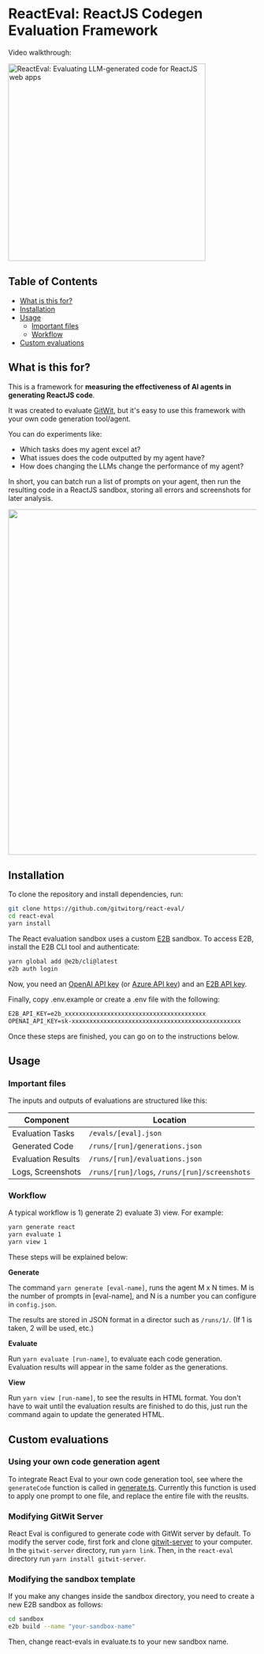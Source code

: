 # ReactEval: ReactJS Codegen Evaluation Framework

Video walkthrough:

<a href="https://www.youtube.com/watch?v=tMVqY0igi6Q" target="_blank">
  <img src="https://github.com/gitwitorg/react-eval/assets/33395784/e712d7df-2fb5-469f-bed0-c505026bd8bf" width="400" alt="ReactEval: Evaluating LLM-generated code for ReactJS web apps">
</a>

## Table of Contents

- [What is this for?](#what-is-this-for)
- [Installation](#installation)
- [Usage](#usage)
  - [Important files](#important-files)
  - [Workflow](#workflow)
- [Custom evaluations](#custom-evaluations)

## What is this for?

This is a framework for **measuring the effectiveness of AI agents in generating ReactJS code**.

It was created to evaluate [GitWit](https://github.com/gitwitorg/gitwit-server), but it's easy to use this framework with your own code generation tool/agent.

You can do experiments like:
- Which tasks does my agent excel at?
- What issues does the code outputted by my agent have?
- How does changing the LLMs change the performance of my agent?

In short, you can batch run a list of prompts on your agent, then run the resulting code in a ReactJS sandbox, storing all errors and screenshots for later analysis.

<img src="https://github.com/gitwitorg/react-eval/assets/33395784/8790e161-ef51-4e3e-8fee-c523d40b9688" align="center" width="700" />

## Installation

To clone the repository and install dependencies, run:

```bash
git clone https://github.com/gitwitorg/react-eval/
cd react-eval
yarn install
```

The React evaluation sandbox uses a custom [E2B](https://e2b.dev/) sandbox. To access E2B, install the E2B CLI tool and authenticate:

```bash
yarn global add @e2b/cli@latest
e2b auth login
```

Now, you need an [OpenAI API key](https://platform.openai.com/api-keys) (or [Azure API key](https://oai.azure.com/portal)) and an [E2B API key](https://e2b.dev/docs/getting-started/api-key).

Finally, copy .env.example or create a .env file with the following:

```txt
E2B_API_KEY=e2b_xxxxxxxxxxxxxxxxxxxxxxxxxxxxxxxxxxxxxxxx
OPENAI_API_KEY=sk-xxxxxxxxxxxxxxxxxxxxxxxxxxxxxxxxxxxxxxxxxxxxxxxx
```

Once these steps are finished, you can go on to the instructions below.

## Usage

### Important files

The inputs and outputs of evaluations are structured like this:

| Component                  | Location                                         |
|----------------------------|--------------------------------------------------|
| Evaluation Tasks           | `/evals/[eval].json`                             |
| Generated Code             | `/runs/[run]/generations.json`                   |
| Evaluation Results         | `/runs/[run]/evaluations.json`                   |
| Logs, Screenshots          | `/runs/[run]/logs`, `/runs/[run]/screenshots`    |

### Workflow

A typical workflow is 1) generate 2) evaluate 3) view. For example:

```bash
yarn generate react
yarn evaluate 1
yarn view 1
```

These steps will be explained below:

**Generate**

The command `yarn generate [eval-name]`, runs the agent M x N times. M is the number of prompts in [eval-name], and N is a number you can configure in `config.json`.

The results are stored in JSON format in a director such as `/runs/1/`. (If 1 is taken, 2 will be used, etc.)

**Evaluate**

Run `yarn evaluate [run-name]`, to evaluate each code generation. Evaluation results will appear in the same folder as the generations.

**View**

Run `yarn view [run-name]`, to see the results in HTML format. You don't have to wait until the evaluation results are finished to do this, just run the command again to update the generated HTML.

## Custom evaluations

### Using your own code generation agent

To integrate React Eval to your own code generation tool, see where the `generateCode` function is called in [generate.ts](https://github.com/gitwitorg/react-eval/blob/main/generate.ts#L70). Currently this function is used to apply one prompt to one file, and replace the entire file with the reuslts.

### Modifying GitWit Server

React Eval is configured to generate code with GitWit server by default. To modify the server code, first fork and clone [gitwit-server](https://github.com/gitwitorg/gitwit-server) to your computer. In the `gitwit-server` directory, run `yarn link`. Then, in the `react-eval` directory run `yarn install gitwit-server`.

### Modifying the sandbox template

If you make any changes inside the sandbox directory, you need to create a new E2B sandbox as follows:

```bash
cd sandbox
e2b build --name "your-sandbox-name"
```

Then, change react-evals in evaluate.ts to your new sandbox name.
